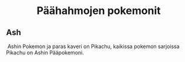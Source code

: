 <h1 align="center">Päähahmojen pokemonit</h1>

<h2>Ash</h2> <img src:"76479dd91dc55c2768ddccfc30a4fbf5.png">
Ashin Pokemon ja paras kaveri on Pikachu, kaikissa pokemon sarjoissa Pikachu on Ashin Pääpokemoni.
